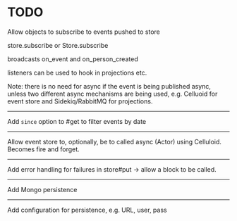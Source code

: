 # TODO

Allow objects to subscribe to events pushed to store

store.subscribe
or
Store.subscribe

broadcasts on_event and on_person_created

listeners can be used to hook in projections etc.

Note: there is no need for async if the event is being published async, unless
two different async mechanisms are being used, e.g. Celluoid for event store
and Sidekiq/RabbitMQ for projections.

----

Add `since` option to #get to filter events by date

----

Allow event store to, optionally, be to called async (Actor) using Celluloid.
Becomes fire and forget.

----

Add error handling for failures in store#put -> allow a block to be called.

----

Add Mongo persistence

----

Add configuration for persistence, e.g. URL, user, pass
